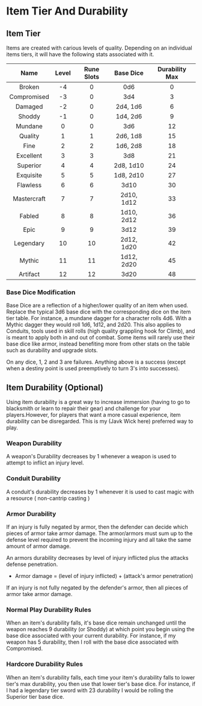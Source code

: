# Item Tier And Durability

## Item Tier

Items are created with carious levels of quality. Depending on an individual items tiers, it will have the following stats associated with it.

|    Name    | Level | Rune Slots | Base Dice | Durability Max |
| :---------: | :---: | :--------: | :--------: | :------------: |
|   Broken   |  -4  |     0     |    0d6    |       0       |
| Compromised |  -3  |     0     |    3d4    |       3       |
|   Damaged   |  -2  |     0     |  2d4, 1d6  |       6       |
|   Shoddy   |  -1  |     0     |  1d4, 2d6  |       9       |
|   Mundane   |   0   |     0     |    3d6    |       12       |
|   Quality   |   1   |     1     |  2d6, 1d8  |       15       |
|    Fine    |   2   |     2     |  1d6, 2d8  |       18       |
|  Excellent  |   3   |     3     |    3d8    |       21       |
|  Superior  |   4   |     4     | 2d8, 1d10 |       24       |
|  Exquisite  |   5   |     5     | 1d8, 2d10 |       27       |
|  Flawless  |   6   |     6     |    3d10    |       30       |
| Mastercraft |   7   |     7     | 2d10, 1d12 |       33       |
|   Fabled   |   8   |     8     | 1d10, 2d12 |       36       |
|    Epic    |   9   |     9     |    3d12    |       39       |
|  Legendary  |  10  |     10     | 2d12, 1d20 |       42       |
|   Mythic   |  11  |     11     | 1d12, 2d20 |       45       |
|  Artifact  |  12  |     12     |    3d20    |       48       |

### Base Dice Modification

Base Dice are a reflection of a higher/lower quality of an item when used. Replace the typical 3d6 base dice with the corresponding dice on the item tier table. For instance, a mundane dagger for a character rolls 4d6. With a Mythic dagger they would roll 1d6, 1d12, and 2d20. This also applies to Conduits, tools used in skill rolls (high quality grappling hook for Climb), and is meant to apply both in and out of combat. Some items will rarely use their base dice like armor, instead benefiting more from other stats on the table such as durability and upgrade slots.

On any dice, 1, 2 and 3 are failures. Anything above is a success (except when a destiny point is used preemptively to turn 3's into successes).

## Item Durability (Optional)

Using item durability is a great way to increase immersion (having to go to blacksmith or learn to repair their gear) and challenge for your players.However, for players that want a more casual experience, item durability can be disregarded. This is my (Javk Wick here) preferred way to play.

### Weapon Durability

A weapon's Durability decreases by 1 whenever a weapon is used to attempt to inflict an injury level.

### Conduit Durability

A conduit's durability decreases by 1 whenever it is used to cast magic with a resource ( non-cantrip casting )

### Armor Durability

If an injury is fully negated by armor, then the defender can decide which pieces of armor take armor damage. The armor/armors must sum up to the defense level required to prevent the incoming injury and all take the same amount of armor damage.

An armors durability decreases by level of injury inflicted plus the attacks defense penetration.

- Armor damage = (level of injury inflicted) + (attack's armor penetration)

If an injury is not fully negated by the defender's armor, then all pieces of armor take armor damage.

### Normal Play Durability Rules

When an item's durability falls, it's base dice remain unchanged until the weapon reaches 9 durability (or Shoddy) at which point you begin using the base dice associated with your current durability. For instance, if my weapon has 5 durability, then I roll with the base dice associated with Compromised.

### Hardcore Durability Rules

When an item's durability falls, each time your item's durability falls to lower tier's max durability, you then use that lower tier's base dice. For instance, if I had a legendary tier sword with 23 durability I would be rolling the Superior tier base dice.
